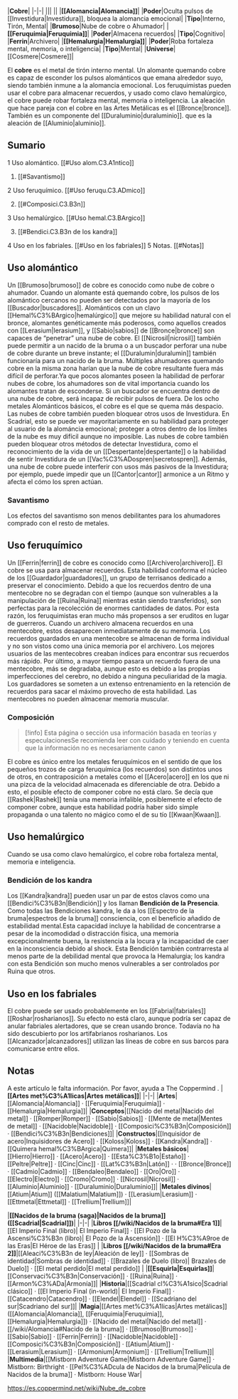

|**Cobre**|
|-|-|
|||
||
|**[[Alomancia\|Alomancia]]**|
|**Poder**|Oculta pulsos de [[Investidura\|Investidura]], bloquea la alomancia emocional|
|**Tipo**|Interno, Tirón, Mental|
|**Brumoso**|Nube de cobre o Ahumador|
|**[[Feruquimia\|Feruquimia]]**|
|**Poder**|Almacena recuerdos|
|**Tipo**|Cognitivo|
|**Ferrin**|Archivero|
|**[[Hemalurgia\|Hemalurgia]]**|
|**Poder**|Roba fortaleza mental, memoria, o inteligencia|
|**Tipo**|Mental|
|**Universe**|[[Cosmere\|Cosmere]]|

El **cobre** es el metal de tirón interno mental. Un alomante quemando cobre es capaz de esconder los pulsos alománticos que emana alrededor suyo, siendo también inmune a la alomancia emocional. Los feruquimistas pueden usar el cobre para almacenar recuerdos, y usado como clavo hemalúrgico, el cobre puede robar fortaleza mental, memoria o inteligencia.
La aleación que hace pareja con el cobre en las Artes Metálicas es el [[Bronce\|bronce]]. También es un componente del [[Duraluminio\|duraluminio]]. que es la aleación de [[Aluminio\|aluminio]].

## Sumario

1 Uso alomántico. [[#Uso alom.C3.A1ntico]] 

1. [[#Savantismo]] 


2 Uso feruquímico. [[#Uso feruqu.C3.ADmico]] 

2. [[#Composici.C3.B3n]] 


3 Uso hemalúrgico. [[#Uso hemal.C3.BArgico]] 

3. [[#Bendici.C3.B3n de los kandra]] 


4 Uso en los fabriales. [[#Uso en los fabriales]] 
5 Notas. [[#Notas]] 


## Uso alomántico
Un [[Brumoso\|brumoso]] de cobre es conocido como nube de cobre o ahumador. Cuando un alomante está quemando cobre, los pulsos de los alomántico cercanos no pueden ser detectados por la mayoría de los [[Buscador\|buscadores]]. Alománticos con un clavo [[Hemal%C3%BArgico\|hemalúrgico]] que mejore su habilidad natural con el bronce, alomantes genéticamente más poderosos, como aquellos creados con [[Lerasium\|lerasium]], y [[Sabio\|sabios]] de [[Bronce\|bronce]] son capaces de “penetrar” una nube de cobre. El [[Nicrosil\|nicrosil]] también puede permitir a un nacido de la bruma o a un buscador perforar una nube de cobre durante un breve instante; el [[Duralumin\|duralumin]] también funcionaría para un nacido de la bruma. Múltiples ahumadores quemando cobre en la misma zona harían que la nube de cobre resultante fuera más difícil de perforar.Ya que pocos alomantes poseen la habilidad de perforar nubes de cobre, los ahumadores son de vital importancia cuando los alomantes tratan de esconderse. Si un buscador se encuentra dentro de una nube de cobre, será incapaz de recibir pulsos de fuera. De los ocho metales Alománticos básicos, el cobre es el que se quema más despacio.
Las nubes de cobre también pueden bloquear otros usos de Investidura. En Scadrial, esto se puede ver mayoritariamente en su habilidad para proteger al usuario de la alománcia emocional; proteger a otros dentro de los límites de la nube es muy difícil aunque no imposible. Las nubes de cobre también pueden bloquear otros métodos de detectar Investidura, como el reconocimiento de la vida de un [[Despertante\|despertante]] o la habilidad de sentir Investidura de un [[Vac%C3%ADospren\|secretospren]]. Además, una nube de cobre puede interferir con usos más pasivos de la Investidura; por ejemplo, puede impedir que un [[Cantor\|cantor]] armonice a un Ritmo y afecta el cómo los spren actúan.

### Savantismo
Los efectos del savantismo son menos debilitantes para los ahumadores comprado con el resto de metales.

## Uso feruquímico
Un [[Ferrin\|ferrin]] de cobre es conocido como [[Archivero\|archivero]]. El cobre se usa para almacenar recuerdos. Esta habilidad conforma el núcleo de los [[Guardador\|guardadores]], un grupo de terrisanos dedicado a preservar el conocimiento. Debido a que los recuerdos dentro de una mentecobre no se degradan con el tiempo (aunque son vulnerables a la manipulación de [[Ruina\|Ruina]] mientras están siendo transferidos), son perfectas para la recolección de enormes cantidades de datos. Por esta razón, los feruquimistas eran mucho más propensos a ser eruditos en lugar de guerreros. Cuando un archivero almacena recuerdos en una mentecobre, estos desaparecen inmediatamente de su memoria. Los recuerdos guardados en una mentecobre se almacenan de forma individual y no son vistos como una única memoria por el archivero. Los mejores usuarios de las mentecobres creaban índices para encontrar sus recuerdos más rápido. Por último, a mayor tiempo pasara un recuerdo fuera de una mentecobre, más se degradaba, aunque esto es debido a las propias imperfecciones del cerebro, no debido a ninguna peculiaridad de la magia. Los guardadores se someten a un extenso entrenamiento en la retención de recuerdos para sacar el máximo provecho de esta habilidad. Las mentecobres no pueden almacenar memoria muscular.

### Composición
> [!info] Esta página o sección usa información basada en teorías y especulacionesSe recomienda leer con cuidado y teniendo en cuenta que la información no es necesariamente canon

El cobre es único entre los metales feruquímicos en el sentido de que los pequeños trozos de carga feruquímica (los recuerdos) son distintos unos de otros, en contraposición a metales como el [[Acero\|acero]] en los que ni una pizca de la velocidad almacenada es diferenciable de otra. Debido a esto, el posible efecto de componer cobre no está claro. Se decía que [[Rashek\|Rashek]] tenía una memoria infalible, posiblemente el efecto de componer cobre, aunque esta habilidad podría haber sido simple propaganda o una talento no mágico como el de su tío [[Kwaan\|Kwaan]].

## Uso hemalúrgico
Cuando se usa como clavo hemalúrgico, el cobre roba fortaleza mental, memoria e inteligencia.

### Bendición de los kandra
Los [[Kandra\|kandra]] pueden usar un par de estos clavos como una [[Bendici%C3%B3n\|Bendición]] y los llaman **Bendición de la Presencia**. Como todas las Bendiciones kandra, le da a los [[Espectro de la bruma\|espectros de la bruma]] consciencia, con el beneficio añadido de estabilidad mental.Esta capacidad incluye la habilidad de concentrarse a pesar de la incomodidad o distracción física, una memoria excepcionalmente buena, la resistencia a la locura y la incapacidad de caer en la inconsciencia debido al shock. Esta Bendición también contrarresta al menos parte de la debilidad mental que provoca la Hemalurgia; los kandra con esta Bendición son mucho menos vulnerables a ser controlados por Ruina que otros.

## Uso en los fabriales
El cobre puede ser usado probablemente en los [[Fabrial\|fabriales]] [[Roshar\|rosharianos]]. Su efecto no está claro, aunque podría ser capaz de anular fabriales alertadores, que se crean usando bronce. Todavía no ha sido descubierto por los artifabrianos rosharianos.
Los [[Alcanzador\|alcanzadores]] utilizan las líneas de cobre en sus barcos para comunicarse entre ellos.

## Notas

A este artículo le falta información. Por favor, ayuda a The Coppermind .
|**[[Artes met%C3%A1licas\|Artes metálicas]]**|
|-|-|
|**Artes**|[[Alomancia\|Alomancia]] · [[Feruquimia\|Feruquimia]] · [[Hemalurgia\|Hemalurgia]]|
|**Conceptos**|[[Nacido del metal\|Nacido del metal]] · [[Romper\|Romper]] · [[Sabio\|Sabios]] · [[Mente de metal\|Mentes de metal]] · [[Nacidoble\|Nacidoble]] · [[Composici%C3%B3n\|Composición]] · [[Bendici%C3%B3n\|Bendiciones]]|
|**Constructos**|[[Inquisidor de acero\|Inquisidores de Acero]] · [[Koloss\|Koloss]] · [[Kandra\|Kandra]] · [[Quimera hemal%C3%BArgica\|Quimera]]|
|**Metales básicos**|[[Hierro\|Hierro]] · [[Acero\|Acero]] · [[Esta%C3%B1o\|Estaño]] · [[Peltre\|Peltre]] · [[Cinc\|Cinc]] · [[Lat%C3%B3n\|Latón]] ·  · [[Bronce\|Bronce]] · [[Cadmio\|Cadmio]] · [[Bendaleo\|Bendaleo]] · [[Oro\|Oro]] · [[Electro\|Electro]] · [[Cromo\|Cromo]] · [[Nicrosil\|Nicrosil]] · [[Aluminio\|Aluminio]] · [[Duraluminio\|Duraluminio]]|
|**Metales divinos**|[[Atium\|Atium]] ([[Malatium\|Malatium]]) · [[Lerasium\|Lerasium]] · [[Ettmetal\|Ettmetal]] · [[Trellium\|Trellium]]|

|**[[Nacidos de la bruma (saga)\|Nacidos de la bruma]] ([[Scadrial\|Scadrial]])**|
|-|-|
|**Libros [[/wiki/Nacidos de la bruma#Era 1]]**|[[El Imperio Final (libro)\| El Imperio Final]] · [[El Pozo de la Ascensi%C3%B3n (libro)\| El Pozo de la Ascensión]] · [[El H%C3%A9roe de las Eras\|El Héroe de las Eras]] |
|**Libros [[/wiki/Nacidos de la bruma#Era 2]]**|[[Aleaci%C3%B3n de ley\|Aleación de ley]] · [[Sombras de identidad\|Sombras de identidad]] · [[Brazales de Duelo (libro)\| Brazales de Duelo]] · [[El metal perdido\|El metal perdido]]  |
|**[[Esquirla\|Esquirlas]]**|[[Conservaci%C3%B3n\|Conservación]] · [[Ruina\|Ruina]] · [[Armon%C3%ADa\|Armonía]]|
|**Historia**|[[Scadrial cl%C3%A1sico\|Scadrial clásico]] · [[El Imperio Final (in-world)\| El Imperio Final]] · [[Catacendro\|Catacendro]] · [[Elendel\|Elendel]] · [[Scadriano del sur\|Scadriano del sur]]|
|**Magia**|[[Artes met%C3%A1licas\|Artes metálicas]] ([[Alomancia\|Alomancia]], [[Feruquimia\|Feruquimia]], [[Hemalurgia\|Hemalurgia]]) · [[Nacido del metal\|Nacido del metal]] · [[/wiki/Alomancia#Nacido de la bruma]] · [[Brumoso\|Brumoso]] · [[Sabio\|Sabio]] · [[Ferrin\|Ferrin]] · [[Nacidoble\|Nacidoble]] · [[Composici%C3%B3n\|Composición]] · [[Atium\|Atium]] · [[Lerasium\|Lerasium]] · [[Armonium\|Armonium]] · [[Trellium\|Trellium]]|
|**Multimedia**|[[Mistborn Adventure Game\|Mistborn Adventure Game‎‎]] · Mistborn: Birthright · [[Pel%C3%ADcula de Nacidos de la bruma\|Película de Nacidos de la bruma]] · Mistborn: House War|



https://es.coppermind.net/wiki/Nube_de_cobre
